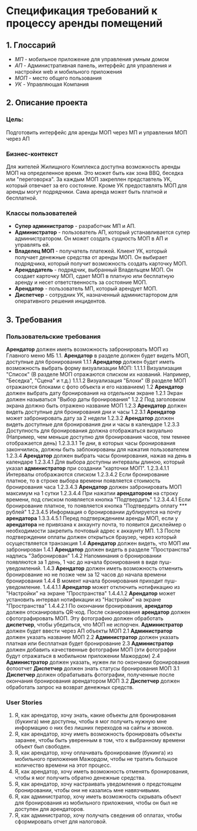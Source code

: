 # Спецификация требований к процессу аренды помещений

## 1. Глоссарий 

* _МП_ - мобильное приложение для управления умным домом
* _АП_ - Административная панель, интерфейс для управления и настройки web и мобильного приложения
* _МОП_ - место общего пользования
* _УК_ - Управляющая Компания

## 2. Описание проекта 

### Цель: 
Подготовить интерфейс для аренды МОП через МП и управления МОП через АП

### Бизнес-контекст 
Для жителей Жилищного Комплекса доступна возможность аренды МОП на определенное время. Это может быть как зона BBQ, беседка или "переговорка". За каждым МОП закреплен представтель УК, который отвечает за его состояние. Кроме УК предоставлять МОП для аренды могут подрядчики. Сама аренда может быть платной и бесплатной. 

### Классы пользователей 
* **Супер администратор** - разработчик МП и АП.
* **Администратор** - пользователь АП, который устанавливается супер администратором. Он может создать сущность МОП в АП и управлять ей. 
* **Владелец МОП** - получатель платежей. Клиент УК, который получает денежные средства от аренды МОП. Он выбирает подрядчика, который получит возможность создать карточку МОП.
* **Арендодатель** - подрядчик, выбранный Владельцем МОП. Он создает карточку МОП, сдает МОП в платную или бесплатную аренду и несет ответственность за состояние МОП.
* **Арендатор** - пользователь МП, который арендует МОП.
* **Диспетчер** - сотрудник УК, назначенный администартором для оперативного решения инцидентов. 

## 3. Требования

### Пользовательские требования

**Арендатор** должен иметь возможность забронировать МОП из Главного меню МБ
1.1. **Арендатор** в разделе должен будет видеть МОП, доступные для бронирования
1.1.1 **Арендатор** должен будет иметь возможность выбрать форму визуализации МОП:
1.1.1.1 Визуализация "Список" (В разделе МОП отражаются списком их названий. Например, "Беседка", "Сцена" и т.д.)
1.1.1.2 Визуализация "Блоки" (В разделе МОП отражаются блоками с фото объекта и его названием)
1.2 **Арендатор** должен выбрать дату бронирования на отдельном экране
1.2.1 Экран должен называться "Выбор даты бронирования"
1.2.2 Под заголовком экрана должно быть отражено название МОП
1.2.3 **Арендатор** должен видеть доступные для бронирования дни и часы
1.2.3.1 **Арендатор** может забронировать дату за 2 недели 
1.2.3.2 **Арендатор** должен видеть доступные для бронирования дни и часы в календаре
1.2.3.3 Доступность для бронирования должна отображаться визуально (Например, чем меньше доступно для бронирования часов, тем темнее отображается день)
1.2.3.3.1 Те дни, в которых часы бронирования закончились, должны быть заблокированы для нажатия пользователем
1.2.3.4 **Арендатор** должен выбрать часы бронирования, нажав на день в календаре
1.2.3.4.1 Для выбора доступны интервалы длиною, который указал **администратор** при создании "карточки МОП".
1.2.3.4.1.1 Интервалы отображаются списком
1.2.3.4.2 Если бронирование платное, то в строке выбора времени появляется стоимость бронирования часа
1.2.3.4.3 **Арендатор** должен забронировать МОП максимум на 1 сутки 
1.2.3.4.4 При нажатии **арендатором** на строку времени, под списком появляется кнопка "Подтвердить"
1.2.3.4.4.1 Если бронирование платное, то появляется кнопка "Подтвердить оплату *** рублей"
1.2.3.4.5 Информация о бронировании дублируется на почту **арендатора**
1.3.3.4.5.1 Перед подтверждением аренды МОП, если у **арендатора** не привязана к аккаунту почта, то появится дисклеймер о необходимости закрепить почтовый адрес к аккаунту МП.
1.3 После подтверждении оплаты должен открыться браузер, через который осуществляется транзакция
1.4 **Арендатор** должен видеть, что МОП им забронирован
1.4.1 **Арендатор** должен видеть в разделе "Пространства" надпись "Забронирован"
1.4.2 Напоминания о бронировании появляются за 1 день, 1 час до начала бронирования в виде пуш-уведомлений.
1.4.3 **Арендатор** должен иметь возможность отменить бронирование но не позже чем за 12 часов до начала времени бронирования
1.4.4 В момент начала бронирования приходит пуш-уведомление.
1.4.4.1.1 **Арендатор** может отключить нотификацию из "Настройки" на экране "Пространства"
1.4.4.1.2 **Арендатор** может установить интервал нотификации из "Настройки" на экране "Пространства"
1.4.4.2.1 По окончании бронирования, **арендатор** должен отсканировать QR-код. После сканирования **арендатор** должен сфотографировать МОП. Эту фотографию должен обработать **диспетчер**, чтобы убедиться, что МОП не испорчен.
**Администратор** должен будет ввести через АП объекты МОП
2.1 **Администратор** должен указать название МОП
2.2 **Администратор** должен указать платная или бесплатная будет бронирование
2.3 **Администратор** должен добавить качественные фотографии МОП (эти фотографии будут отражаться в мобильном приложении Мажордом)
2.4 **Администратор** должен указать, нужен ли по окончании бронирования фотоотчет
**Диспетчер** должен знать статусы бронирования МОП
3.1 **Диспетчер** должен обрабатывать фотографии, полученные после окончания бронирования арендатором МОП
3.2 **Диспетчер** должен обработать запрос на возврат денежных средств.

### User Stories

1. Я, как арендатор, хочу знать, какие объекты для бронирования (букинга) мне доступны, чтобы я мог получить нужную мне информацию о них без лишних переходов на сайты и звонков. 
2. Я, как арендатор, хочу иметь возможность бронировать объекты заранее, чтобы быть уверенным в том, что к выбранному времени объект был свободен.
3. Я, как арендатор, хочу оплачивать бронирование (букинга) из мобильного приложения Мажордом, чтобы не тратить большое количество времени на этот процесс.
4. Я, как арендатор, хочу иметь возможность отменять бронирования, чтобы я мог получить обратно денежные средства.
5. Я, как арендатор, хочу настраивать уведомления о предстоящем бронировании, чтобы они не казались мне навязчивыми.
6. Я, как администратор, хочу иметь возможность скрывать объект для бронирования из мобильного приложения, чтобы он был не доступен для арендаторов.
7. Я, как администратор, хочу получать сведения об оплатах, чтобы сформировать отчет для налоговой.





